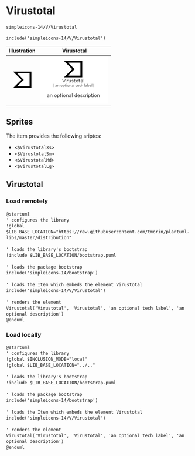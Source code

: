# Virustotal


```text
simpleicons-14/V/Virustotal
```

```text
include('simpleicons-14/V/Virustotal')
```



| Illustration | Virustotal |
| :---: | :---: |
| ![illustration for Illustration](../../simpleicons-14/V/Virustotal.png) | ![illustration for Virustotal](../../simpleicons-14/V/Virustotal.Local.png) |



## Sprites
The item provides the following sriptes:

- `<$VirustotalXs>`
- `<$VirustotalSm>`
- `<$VirustotalMd>`
- `<$VirustotalLg>`





## Virustotal

### Load remotely
```plantuml
@startuml
' configures the library
!global $LIB_BASE_LOCATION="https://raw.githubusercontent.com/tmorin/plantuml-libs/master/distribution"

' loads the library's bootstrap
!include $LIB_BASE_LOCATION/bootstrap.puml

' loads the package bootstrap
include('simpleicons-14/bootstrap')

' loads the Item which embeds the element Virustotal
include('simpleicons-14/V/Virustotal')

' renders the element
Virustotal('Virustotal', 'Virustotal', 'an optional tech label', 'an optional description')
@enduml
```

### Load locally
```plantuml
@startuml
' configures the library
!global $INCLUSION_MODE="local"
!global $LIB_BASE_LOCATION="../.."

' loads the library's bootstrap
!include $LIB_BASE_LOCATION/bootstrap.puml

' loads the package bootstrap
include('simpleicons-14/bootstrap')

' loads the Item which embeds the element Virustotal
include('simpleicons-14/V/Virustotal')

' renders the element
Virustotal('Virustotal', 'Virustotal', 'an optional tech label', 'an optional description')
@enduml
```

